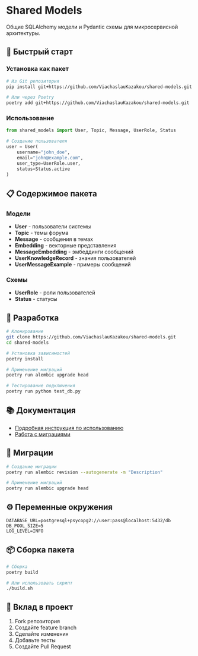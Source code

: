 # Shared Models

Общие SQLAlchemy модели и Pydantic схемы для микросервисной архитектуры.

## 🚀 Быстрый старт

### Установка как пакет

```bash
# Из Git репозитория
pip install git+https://github.com/ViachaslauKazakou/shared-models.git

# Или через Poetry
poetry add git+https://github.com/ViachaslauKazakou/shared-models.git
```

### Использование

```python
from shared_models import User, Topic, Message, UserRole, Status

# Создание пользователя
user = User(
    username="john_doe",
    email="john@example.com",
    user_type=UserRole.user,
    status=Status.active
)
```

## 📋 Содержимое пакета

### Модели
- **User** - пользователи системы
- **Topic** - темы форума
- **Message** - сообщения в темах
- **Embedding** - векторные представления
- **MessageEmbedding** - эмбеддинги сообщений
- **UserKnowledgeRecord** - знания пользователей
- **UserMessageExample** - примеры сообщений

### Схемы
- **UserRole** - роли пользователей
- **Status** - статусы

## 🔧 Разработка

```bash
# Клонирование
git clone https://github.com/ViachaslauKazakou/shared-models.git
cd shared-models

# Установка зависимостей
poetry install

# Применение миграций
poetry run alembic upgrade head

# Тестирование подключения
poetry run python test_db.py
```

## 📚 Документация

- [Подробная инструкция по использованию](USAGE.md)
- [Работа с миграциями](MIGRATIONS.md)

## 🔄 Миграции

```bash
# Создание миграции
poetry run alembic revision --autogenerate -m "Description"

# Применение миграций  
poetry run alembic upgrade head
```

## ⚙️ Переменные окружения

```env
DATABASE_URL=postgresql+psycopg2://user:pass@localhost:5432/db
DB_POOL_SIZE=5
LOG_LEVEL=INFO
```

## 📦 Сборка пакета

```bash
# Сборка
poetry build

# Или использовать скрипт
./build.sh
```

## 🤝 Вклад в проект

1. Fork репозитория
2. Создайте feature branch
3. Сделайте изменения
4. Добавьте тесты
5. Создайте Pull Request
